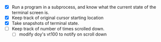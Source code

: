 - [x] Run a program in a subprocess, and know what the current state of the terminal screen is.
- [x] Keep track of original cursor starting location
- [x] Take snapshots of terminal state.
- [ ] Keep track of number of times scrolled down.
  - [ ] modify doy's vt100 to notify on scroll down
